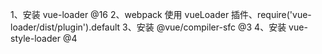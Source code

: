 1、安装 vue-loader @16
2、webpack 使用 vueLoader 插件、require('vue-loader/dist/plugin').default
3、安装 @vue/compiler-sfc @3
4、安装 vue-style-loader @4
